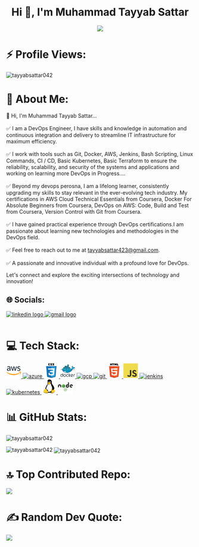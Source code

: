<h1 align="center">Hi 👋, I'm Muhammad Tayyab Sattar</h1>

<div align="center"> <img src="https://media.licdn.com/dms/image/D4D16AQH9apSLWxGktw/profile-displaybackgroundimage-shrink_350_1400/0/1713949389757?e=1726099200&v=beta&t=seKg4RjJpk7vTZ8Gg9QGrPDyZOqsGLdL7TULryb4TlA"> </div>



# ⚡️ Profile Views:
<p align="left"> <img src="https://komarev.com/ghpvc/?username=tayyabsattar042&label=Profile%20views&color=0e75b6&style=flat" alt="tayyabsattar042" /> </p>

# 💫 About Me:
👋 Hi, I'm Muhammad Tayyab Sattar...<br><br> ✅ I am a DevOps Engineer, I have skills and knowledge in automation and continuous integration and delivery to streamline IT infrastructure for maximum efficiency.<br><br>✅  I work with tools such as Git, Docker, AWS, Jenkins, Bash Scripting, Linux Commands, CI / CD, Basic Kubernetes, Basic Terraform to ensure the reliability, scalability, and security of the systems and applications and working on learning more DevOps in Progress.... <br><br> ✅ Beyond my devops perosna, I am a lifelong learner, consistently upgrading my skills to stay relevant in the ever-evolving tech industry. My certifications in AWS Cloud Technical Essentials from Coursera, Docker For Absolute Beginners from Coursera, DevOps on AWS: Code, Build and Test from Coursera, Version Control with Git from Coursera.<br><br>✅ I have gained practical experience through DevOps certifications.I am passionate about learning new technologies and methodologies in the DevOps field.<br><br>✅ Feel free to reach out to me at tayyabsattar423@gmail.com.<br><br>✅ A passionate and innovative individual with a profound love for DevOps. <br>
<p align="centre"> Let's connect and explore the exciting intersections of technology and innovation! </p>

## 🌐 Socials:
<div align="left">
  <a href="https://www.linkedin.com/in/mtayyabsattar/" target="_blank">
    <img src="https://raw.githubusercontent.com/maurodesouza/profile-readme-generator/master/src/assets/icons/social/linkedin/default.svg" width="52" height="40" alt="linkedin logo"  />
  </a>
  <a href="tayyabsattar423@gmail.com" target="_blank">
    <img src="https://raw.githubusercontent.com/maurodesouza/profile-readme-generator/master/src/assets/icons/social/gmail/default.svg" width="52" height="40" alt="gmail logo"  />
  </a>
</div>
<br>

# 💻 Tech Stack:

<p align="left"> <a href="https://aws.amazon.com" target="_blank" rel="noreferrer"> <img src="https://raw.githubusercontent.com/devicons/devicon/master/icons/amazonwebservices/amazonwebservices-original-wordmark.svg" alt="aws" width="40" height="40"/> </a> <a href="https://azure.microsoft.com/en-in/" target="_blank" rel="noreferrer"> <img src="https://www.vectorlogo.zone/logos/microsoft_azure/microsoft_azure-icon.svg" alt="azure" width="40" height="40"/> </a>  <a href="https://www.w3schools.com/css/" target="_blank" rel="noreferrer"> <img src="https://raw.githubusercontent.com/devicons/devicon/master/icons/css3/css3-original-wordmark.svg" alt="css3" width="40" height="40"/> </a> <a href="https://www.docker.com/" target="_blank" rel="noreferrer"> <img src="https://raw.githubusercontent.com/devicons/devicon/master/icons/docker/docker-original-wordmark.svg" alt="docker" width="40" height="40"/> </a> <a href="https://cloud.google.com" target="_blank" rel="noreferrer"> <img src="https://www.vectorlogo.zone/logos/google_cloud/google_cloud-icon.svg" alt="gcp" width="40" height="40"/> </a> <a href="https://git-scm.com/" target="_blank" rel="noreferrer"> <img src="https://www.vectorlogo.zone/logos/git-scm/git-scm-icon.svg" alt="git" width="40" height="40"/> </a> <a href="https://www.w3.org/html/" target="_blank" rel="noreferrer"> <img src="https://raw.githubusercontent.com/devicons/devicon/master/icons/html5/html5-original-wordmark.svg" alt="html5" width="40" height="40"/> </a> <a href="https://developer.mozilla.org/en-US/docs/Web/JavaScript" target="_blank" rel="noreferrer"> <img src="https://raw.githubusercontent.com/devicons/devicon/master/icons/javascript/javascript-original.svg" alt="javascript" width="40" height="40"/> </a> <a href="https://www.jenkins.io" target="_blank" rel="noreferrer"> <img src="https://www.vectorlogo.zone/logos/jenkins/jenkins-icon.svg" alt="jenkins" width="40" height="40"/> </a> <a href="https://kubernetes.io" target="_blank" rel="noreferrer"> <img src="https://www.vectorlogo.zone/logos/kubernetes/kubernetes-icon.svg" alt="kubernetes" width="40" height="40"/> </a> <a href="https://www.linux.org/" target="_blank" rel="noreferrer"> <img src="https://raw.githubusercontent.com/devicons/devicon/master/icons/linux/linux-original.svg" alt="linux" width="40" height="40"/> </a> <a href="https://nodejs.org" target="_blank" rel="noreferrer"> <img src="https://raw.githubusercontent.com/devicons/devicon/master/icons/nodejs/nodejs-original-wordmark.svg" alt="nodejs" width="40" height="40"/> </a> </p>

# 📊 GitHub Stats:

<p><img align="center" src="https://github-readme-streak-stats.herokuapp.com/?user=tayyabsattar042&" alt="tayyabsattar042" /></p>

<p><img align="left" src="https://github-readme-stats.vercel.app/api/top-langs?username=tayyabsattar042&show_icons=true&locale=en&layout=compact" alt="tayyabsattar042" /></p>

<p>&nbsp;<img align="center" src="https://github-readme-stats.vercel.app/api?username=tayyabsattar042&show_icons=true&locale=en" alt="tayyabsattar042" /></p>

# 🔝 Top Contributed Repo:
![](https://github-contributor-stats.vercel.app/api?username=tayyabsattar042&limit=5&theme=gruvbox&combine_all_yearly_contributions=true)

# ✍️ Random Dev Quote:
![](https://quotes-github-readme.vercel.app/api?type=horizontal&theme=merko)
<br>

<!-- Proudly created with GPRM ( https://gprm.itsvg.in ) -->
